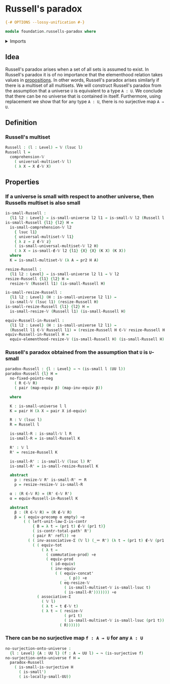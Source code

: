 # Russell's paradox

```agda
{-# OPTIONS --lossy-unification #-}

module foundation.russells-paradox where
```

<details><summary>Imports</summary>

```agda
open import foundation.dependent-pair-types
open import foundation.equivalences
open import foundation.functoriality-cartesian-product-types
open import foundation.identity-types
open import foundation.locally-small-types
open import foundation.negation
open import foundation.small-types
open import foundation.small-universes
open import foundation.surjective-maps
open import foundation.type-arithmetic-cartesian-product-types
open import foundation.type-arithmetic-dependent-pair-types
open import foundation.universe-levels

open import foundation-core.contractible-types
open import foundation-core.empty-types
open import foundation-core.functoriality-dependent-pair-types

open import trees.multisets
open import trees.small-multisets
open import trees.universal-multiset
```

</details>

## Idea

Russell's paradox arises when a set of all sets is assumed to exist. In
Russell's paradox it is of no importance that the elementhood relation takes
values in [propositions](foundation-core.propositions.md). In other words,
Russell's paradox arises similarly if there is a multiset of all multisets. We
will construct Russell's paradox from the assumption that a universe `U` is
equivalent to a type `A : U`. We conclude that there can be no universe that is
contained in itself. Furthermore, using replacement we show that for any type
`A : U`, there is no surjective map `A → U`.

## Definition

### Russell's multiset

```agda
Russell : (l : Level) → 𝕍 (lsuc l)
Russell l =
  comprehension-𝕍
    ( universal-multiset-𝕍 l)
    ( λ X → X ∉-𝕍 X)
```

## Properties

### If a universe is small with respect to another universe, then Russells multiset is also small

```agda
is-small-Russell :
  {l1 l2 : Level} → is-small-universe l2 l1 → is-small-𝕍 l2 (Russell l1)
is-small-Russell {l1} {l2} H =
  is-small-comprehension-𝕍 l2
    { lsuc l1}
    { universal-multiset-𝕍 l1}
    { λ z → z ∉-𝕍 z}
    ( is-small-universal-multiset-𝕍 l2 H)
    ( λ X → is-small-∉-𝕍 l2 {l1} {X} {X} (K X) (K X))
  where
  K = is-small-multiset-𝕍 (λ A → pr2 H A)

resize-Russell :
  {l1 l2 : Level} → is-small-universe l2 l1 → 𝕍 l2
resize-Russell {l1} {l2} H =
  resize-𝕍 (Russell l1) (is-small-Russell H)

is-small-resize-Russell :
  {l1 l2 : Level} (H : is-small-universe l2 l1) →
  is-small-𝕍 (lsuc l1) (resize-Russell H)
is-small-resize-Russell {l1} {l2} H =
  is-small-resize-𝕍 (Russell l1) (is-small-Russell H)

equiv-Russell-in-Russell :
  {l1 l2 : Level} (H : is-small-universe l2 l1) →
  (Russell l1 ∈-𝕍 Russell l1) ≃ (resize-Russell H ∈-𝕍 resize-Russell H)
equiv-Russell-in-Russell H =
  equiv-elementhood-resize-𝕍 (is-small-Russell H) (is-small-Russell H)
```

### Russell's paradox obtained from the assumption that `U` is `U`-small

```agda
paradox-Russell : {l : Level} → ¬ (is-small l (UU l))
paradox-Russell {l} H =
  no-fixed-points-neg
    ( R ∈-𝕍 R)
    ( pair (map-equiv β) (map-inv-equiv β))

  where

  K : is-small-universe l l
  K = pair H (λ X → pair X id-equiv)

  R : 𝕍 (lsuc l)
  R = Russell l

  is-small-R : is-small-𝕍 l R
  is-small-R = is-small-Russell K

  R' : 𝕍 l
  R' = resize-Russell K

  is-small-R' : is-small-𝕍 (lsuc l) R'
  is-small-R' = is-small-resize-Russell K

  abstract
    p : resize-𝕍 R' is-small-R' ＝ R
    p = resize-resize-𝕍 is-small-R

  α : (R ∈-𝕍 R) ≃ (R' ∈-𝕍 R')
  α = equiv-Russell-in-Russell K

  abstract
    β : (R ∈-𝕍 R) ≃ (R ∉-𝕍 R)
    β = ( equiv-precomp α empty) ∘e
        ( ( left-unit-law-Σ-is-contr
            { B = λ t → (pr1 t) ∉-𝕍 (pr1 t)}
            ( is-contr-total-path' R')
            ( pair R' refl)) ∘e
          ( ( inv-associative-Σ (𝕍 l) (_＝ R') (λ t → (pr1 t) ∉-𝕍 (pr1 t))) ∘e
            ( ( equiv-tot
                ( λ t →
                  ( commutative-prod) ∘e
                  ( equiv-prod
                    ( id-equiv)
                    ( inv-equiv
                      ( ( equiv-concat'
                          _ ( p)) ∘e
                        ( eq-resize-𝕍
                          ( is-small-multiset-𝕍 is-small-lsuc t)
                          ( is-small-R'))))))) ∘e
              ( associative-Σ
                ( 𝕍 l)
                ( λ t → t ∉-𝕍 t)
                ( λ t → ( resize-𝕍
                          ( pr1 t)
                          ( is-small-multiset-𝕍 is-small-lsuc (pr1 t))) ＝
                        ( R))))))
```

### There can be no surjective map `f : A → U` for any `A : U`

```agda
no-surjection-onto-universe :
  {l : Level} {A : UU l} (f : A → UU l) → ¬ (is-surjective f)
no-surjection-onto-universe f H =
  paradox-Russell
    ( is-small-is-surjective H
      ( is-small')
      ( is-locally-small-UU))
```
